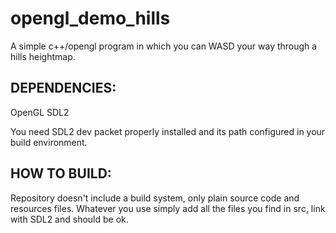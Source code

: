 # opengl_demo_hills
A simple c++/opengl program in which you can WASD your way through a hills heightmap.

DEPENDENCIES:
----------------------------------------------
OpenGL
SDL2

You need SDL2 dev packet properly installed and its path configured in your build environment.

HOW TO BUILD:
----------------------------------------------
Repository doesn't include a build system, only plain source code and resources files.
Whatever you use simply add all the files you find in src, link with SDL2 and should be ok.
